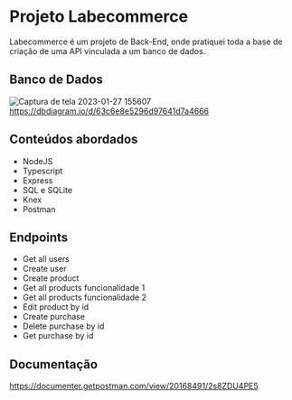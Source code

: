 
# Projeto Labecommerce

Labecommerce é um projeto de Back-End, onde pratiquei toda a base de criação de uma API vinculada a um banco de dados.

## Banco de Dados 

![Captura de tela 2023-01-27 155607](https://user-images.githubusercontent.com/100172961/215220858-caf3d579-3e88-4a31-8a0c-3060e94972aa.png)
https://dbdiagram.io/d/63c6e8e5296d97641d7a4666


## Conteúdos abordados

- NodeJS
- Typescript
- Express
- SQL e SQLite
- Knex
- Postman

## Endpoints

- Get all users
- Create user
- Create product
- Get all products funcionalidade 1
- Get all products funcionalidade 2
- Edit product by id
- Create purchase
- Delete purchase by id
- Get purchase by id

## Documentação 
https://documenter.getpostman.com/view/20168491/2s8ZDU4PE5

